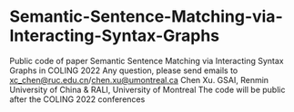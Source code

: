 # Semantic-Sentence-Matching-via-Interacting-Syntax-Graphs
Public code of paper Semantic Sentence Matching via Interacting Syntax Graphs in COLING 2022
Any question, please send emails to xc_chen@ruc.edu.cn/chen.xu@umontreal.ca  Chen Xu. GSAI, Renmin University of China & RALI, University of Montreal
The code will be public after the COLING 2022 conferences
